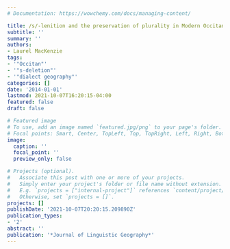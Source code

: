 ```yaml
---
# Documentation: https://wowchemy.com/docs/managing-content/

title: /s/-lenition and the preservation of plurality in Modern Occitan
subtitle: ''
summary: ''
authors:
- Laurel MacKenzie
tags:
- '"Occitan"'
- '"s-deletion"'
- '"dialect geography"'
categories: []
date: '2014-01-01'
lastmod: 2021-10-07T16:20:15-04:00
featured: false
draft: false

# Featured image
# To use, add an image named `featured.jpg/png` to your page's folder.
# Focal points: Smart, Center, TopLeft, Top, TopRight, Left, Right, BottomLeft, Bottom, BottomRight.
image:
  caption: ''
  focal_point: ''
  preview_only: false

# Projects (optional).
#   Associate this post with one or more of your projects.
#   Simply enter your project's folder or file name without extension.
#   E.g. `projects = ["internal-project"]` references `content/project/deep-learning/index.md`.
#   Otherwise, set `projects = []`.
projects: []
publishDate: '2021-10-07T20:20:15.209890Z'
publication_types:
- '2'
abstract: ''
publication: '*Journal of Linguistic Geography*'
---
```

